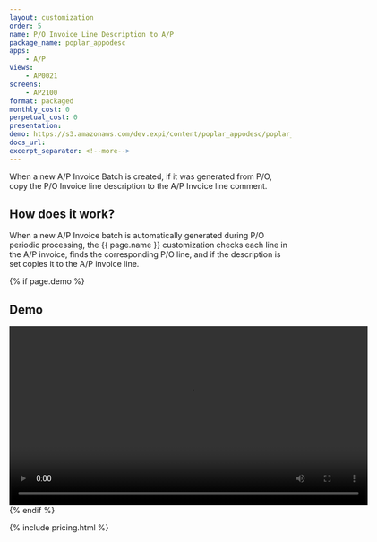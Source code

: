 ```yaml
---
layout: customization
order: 5
name: P/O Invoice Line Description to A/P
package_name: poplar_appodesc
apps:
    - A/P
views:
    - AP0021
screens:
    - AP2100
format: packaged
monthly_cost: 0
perpetual_cost: 0
presentation: 
demo: https://s3.amazonaws.com/dev.expi/content/poplar_appodesc/poplar_appodesc.mp4
docs_url: 
excerpt_separator: <!--more-->
---
```

When a new A/P Invoice Batch is created, if it was generated from P/O,
copy the P/O Invoice line description to the A/P Invoice line comment.
<!--more-->

## How does it work?

When a new A/P Invoice batch is automatically generated during P/O 
periodic processing, the {{ page.name }} customization checks each
line in the A/P invoice, finds the corresponding P/O line, and if the
description is set copies it to the A/P invoice line.

{% if page.demo %}
## Demo

<video width="640" controls>
  <source src="{{ page.demo }}" type="video/mp4">
  Your browser doesn't support the video tag.
</video>
{% endif %}

{% include pricing.html %}
